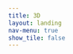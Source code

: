 ```yaml
---
title: 3D
layout: landing
nav-menu: true
show_tile: false
---
```

<script type="module" src="https://ajax.googleapis.com/ajax/libs/model-viewer/3.5.0/model-viewer.min.js"></script>
<!-- Main -->
<div id="main">

<!-- Use it like any other HTML element -->
<model-viewer alt="Neil Armstrong's Spacesuit from the Smithsonian Digitization Programs Office and National Air and Space Museum" src="shared-assets/models/NeilArmstrong.glb" ar environment-image="shared-assets/environments/moon_1k.hdr" poster="shared-assets/models/NeilArmstrong.webp" shadow-intensity="1" camera-controls touch-action="pan-y"></model-viewer>


</div>
